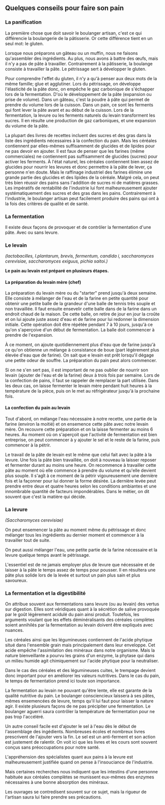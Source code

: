 ## Quelques conseils pour faire son pain

### La panification

La première chose que doit savoir le boulanger artisan, c'est ce qui différencie la boulangerie de la pâtisserie. Or cette différence tient en un seul mot: le gluten.

Lorsque nous préparons un gâteau ou un muffin, nous ne faisons qu'assembler des ingrédients. Au plus, nous avons à battre des œufs, mais il n'y a pas de pâte à travailler. Contrairement à la pâtisserie, la boulange consiste à travailler la pâte. Le pétrissage sert à développer le gluten.

Pour comprendre l'effet du gluten, il n'y a qu'à penser aux deux mots de la même famille; glue et agglutiner. Lors du pétrissage, on développe l'élasticité de la pâte donc, on empêche le gaz carbonique de s'échapper lors de la fermentation. D'où le développement de la pâte (expansion ou prise de volume). Dans un gâteau, c'est la poudre à pâte qui permet de prendre du volume lors de la cuisson. Dans un pain, ce sont les ferments qui font lever la pâte avant et au début de la cuisson. Lors de la fermentation, la levure ou les ferments naturels du levain transforment les sucres. Il en résulte une production de gaz carboniques, et une expansion du volume de la pâte.

La plupart des livres de recettes incluent des sucres et des gras dans la liste des ingrédients nécessaires à la confection du pain. Mais les céréales contiennent par elles-mêmes suffisamment de glucides et de lipides pour ne pas devoir en ajouter. Il est faux de penser que les farines (même commerciales) ne contiennent pas suffisamment de glucides (sucres) pour activer les ferments. À l'état naturel, les céréales contiennent bien assez de glucides pour nourrir les levures et donc permettre à la pâte de lever, ça personne n'en doute. Mais le raffinage industriel des farines élimine une grande partie des glucides et des lipides de la céréale. Malgré cela, on peut très bien réussir des pains sans l'addition de sucres ni de matières grasses. Les impératifs de rentabilité de l'industrie lui font malheureusement ajouter systématiquement des sucres et des gras dans les pains. Contrairement à l'industrie, le boulanger artisan peut facilement produire des pains qui ont à la fois des critères de qualité et de santé.

### La fermentation

Il existe deux façons de provoquer et de contrôler la fermentation d'une pâte. Avec ou sans levure.

### Le levain

_(lactobacilles, I.plantarum, brevis, fermentum, candida i, saccharomyces cerevisiae, saccharomyces exiguus, pichia saitoi.)_

**Le pain au levain est préparé en plusieurs étapes.**

<div class="fermentation-subsection">

#### La préparation du levain mère (chef)

La préparation du levain mère ou du "starter" prend jusqu'à deux semaine. Elle consiste à mélanger de l'eau et de la farine en petite quantité pour obtenir une petite balle de la grandeur d'une balle de tennis très souple et non travaillée. Il faut ensuite ensevelir cette balle dans de la farine dans un endroit chaud de la maison. De cette balle, on retire de jour en jour la croûte et on lui ajoute juste assez d'eau et de farine pour lui redonner la dimension initiale. Cette opération doit être répétée pendant 7 à 10 jours, jusqu'à ce qu'on s'aperçoive d'un début de fermentation. La balle doit commencer à prendre de l'expansion.

À ce moment, on ajoute quotidiennement plus d'eau que de farine jusqu'à ce qu'on obtienne un mélange à consistance de boue (part légèrement plus élevée d'eau que de farine). On sait que e levain est prêt lorsqu'il dégage une petite odeur de souffre. La préparation du pain peut alors commencer.

Si on ne s'en sert pas, il est important de ne pas oublier de nourrir son levain (ajouter de l'eau et de la farine) deux à trois fois par semaine. Lors de la confection de pains, il faut se rappeler de remplacer la part utilisée. Dans les deux cas, on laisse fermenter le levain mère pendant huit heures à la température de la pièce, puis on le met au réfrigérateur jusqu'à la prochaine fois.

#### La confection du pain au levain

Tout d'abord, on mélange l'eau nécessaire à notre recette, une partie de la farine (environ la moitié) et on ensemence cette pâte avec notre levain mère.  On recouvre cette préparation et on la laisse fermenter au moins 6 heures.  Au moment où on s'aperçoit que l'activité de fermentation est bien entreprise, on peut commencer à y ajouter le sel et le reste de la farine, puis commencer à la pétrir.

Le travail de la pâte de levain est le même que celui fait avec la pâte à la levure.  Une fois la pâte bien travaillée, on doit à nouveau la laisser reposer et fermenter durant au moins une heure.  On recommence à travailler cette pâte au moment où elle commence à prendre du volume et qu'elle devient plus souple.  Il s'agît à ce moment de la pétrir vigoureusement une dernière fois et la façonner pour lui donner la forme désirée.  La dernière levée peut prendre entre deux et quatre heures selon les conditions ambiantes et une innombrable quantité de facteurs impondérables.  Dans le métier, on dit souvent que c'est la matière qui décide.

</div>

### La levure

_(Saccharomyces cerevisiae)_

<div class="fermentation-subsection">

On peut ensemencer la pâte au moment même du pétrissage et donc mélanger tous les ingrédients au dernier moment et commencer à la travailler tout de suite.

On peut aussi mélanger l'eau, une petite partie de la farine nécessaire et la levure quelque temps avant le pétrissage.

L'essentiel est de ne jamais employer plus de levure que nécessaire et de laisser à la pâte le temps assez de temps pour pousser.  Il en résultera une pâte plus solide lors de la levée et surtout un pain plus sain et plus savoureux.

</div>

### La fermentation et la digestibilité

On attribue souvent aux fermentations sans levure (ou au levain) des vertus sur digestion. Elles sont véridiques quant à la sécrétion de salive provoquée par le goût légèrement acidulé du pain ainsi produit. Toutefois, les arguments voulant que les effets déminéralisants des céréales complètes soient annihilés par la fermentation au levain doivent être expliqués avec nuances.

Les céréales ainsi que les légumineuses contiennent de l'acide phytique situé dans l'ensemble grain mais principalement dans leur enveloppe. Cet acide empêche l'assimilation des minéraux dans notre organisme. Mais la nature bienveillante a pourvu les grains d'un enzyme, la phytase qui dans un milieu humide agit chimiquement sur l'acide phytique pour la neutraliser.

Dans le cas des céréales et des légumineuses cuites, le trempage devient donc important pour en améliorer les valeurs nutritives. Dans le cas du pain, le temps de fermentation prend ici toute son importance.

La fermentation au levain ne pouvant qu'être lente, elle est garante de la qualité nutritive du pain. Le boulanger consciencieux laissera à ses pâtes, mêmes ensemencées de levure, temps qu'il lui faut pour laisser la nature agir. Il existe plusieurs façons de ne pas précipiter une fermentation.  Le boulanger aguerri saura contrôler la température de fermentation pour ne pas trop l'accéléré.

Un autre conseil facile est d'ajouter le sel à l'eau dès le début de l'assemblage des ingédients. Nombreuses écoles et nombreux livres prescrivent de l'ajouter vers la fin. Le sel est un anti-ferment et son action est justement de ralentir.  On voit ici que les livres et les cours sont souvent conçus sans préoccupations pour notre santé.

L'appréhension des spécialistes quant aux pains à la levure est malheureusement justifiée quand on pense à l'insouciance de l'industrie.

Mais certaines recherches nous indiquent que les intestins d'une personne habituée aux céréales complètes se munissent eux-mêmes des enzymes nécessaires à une bonne absorption des minéraux.

Les ouvrages se contredisent souvent sur ce sujet, mais la rigueur de l'artisan saura lui faire prendre ses précautions.
